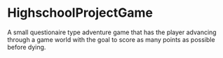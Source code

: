 # HighschoolProjectGame
A small questionaire type adventure game that has the player advancing through a game world with the goal to score as many points as possible before dying.
